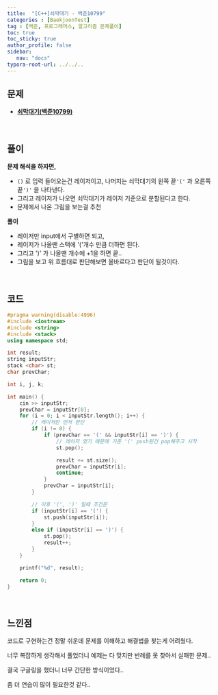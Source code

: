 ```yaml
---
title:  "[C++]쇠막대기 - 백준10799"
categories : [BaekjoonTest]
tag : [백준, 프로그래머스, 알고리즘 문제풀이]
toc: true
toc_sticky: true
author_profile: false
sidebar:
   nav: "docs"
typora-root-url: ../../..
---
```




## 문제

* **[쇠막대기(백준10799)](https://www.acmicpc.net/problem/10799)**

<br>

## 풀이

**문제 해석을 하자면,**

* `()` 로 입력 들어오는건 레이저이고, 나머지는 쇠막대기의 왼쪽 끝`'('` 과 오른쪽 끝`')'` 을 나타낸다.
* 그리고 레이저가 나오면 쇠막대기가 레이저 기준으로 분할된다고 한다.
* 문제에서 나온 그림을 보는걸 추천



**풀이**

* 레이저만 input에서 구별하면 되고, 
* 레이저가 나올땐 스택에 '('개수 만큼 더하면 된다.
* 그리고 ')' 가 나올땐 개수에 +1을 하면 끝..
* 그림을 보고 위 흐름대로 판단해보면 올바르다고 판단이 될것이다.




<br>

## 코드

```c++
#pragma warning(disable:4996)
#include <iostream>
#include <string>
#include <stack>
using namespace std;

int result;
string inputStr;
stack <char> st;
char prevChar;

int i, j, k;

int main() {
	cin >> inputStr;
	prevChar = inputStr[0];
	for (i = 0; i < inputStr.length(); i++) {
		// 레이저만 먼저 판단
		if (i != 0) {
			if (prevChar == '(' && inputStr[i] == ')') {
				// 레이저 였기 때문에 기존 '(' push된건 pop해주고 시작
				st.pop();

				result += st.size();
				prevChar = inputStr[i];
				continue;
			}
			prevChar = inputStr[i];
		}

		// 이후 '(', ')' 일때 조건문
		if (inputStr[i] == '(') {
			st.push(inputStr[i]);
		}
		else if (inputStr[i] == ')') {
			st.pop();
			result++;
		}
	}

	printf("%d", result);

	return 0;
}
```

<br>

## 느낀점

코드로 구현하는건 정말 쉬운데 문제를 이해하고 해결법을 찾는게 어려웠다.

너무 복잡하게 생각해서 풀었더니 예제는 다 맞지만 반례를 못 찾아서 실패한 문제..

결국 구글링을 했더니 너무 간단한 방식이었다..

좀 더 연습이 많이 필요한것 같다..
